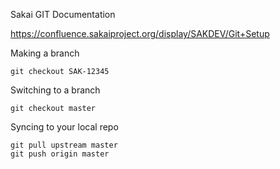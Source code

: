 
Sakai GIT Documentation

https://confluence.sakaiproject.org/display/SAKDEV/Git+Setup

Making a branch 

    git checkout SAK-12345

Switching to a branch

    git checkout master

Syncing to your local repo

    git pull upstream master
    git push origin master


